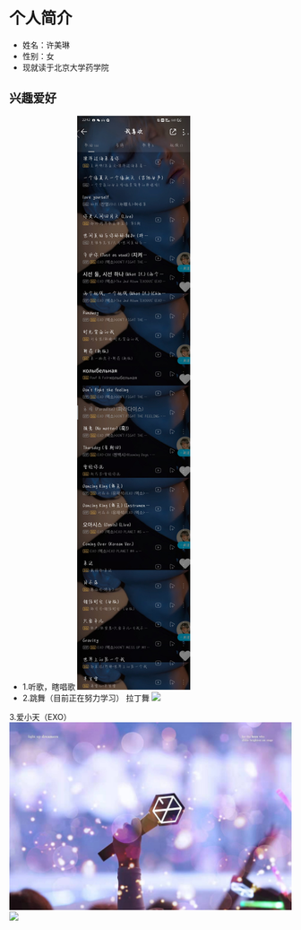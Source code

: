 <!DOCTYPE html>
<html lang="zh-cn">
    <head>
        <meta charset="utf-8"/>
        <title>我的第一个网页</title>
    </head>
    <body>
        <h1>个人简介</h1>
      <ul>
        <p><li>姓名：许美琳</li>
          <li> 性别：女</li>
          <li>现就读于北京大学药学院</p ></li>
      </ul>
      <h2>兴趣爱好</h2>
      <ul>
      <p><li>1.听歌，瞎唱歌
        <img src="歌单.jpg"></li>
        <li>2.跳舞（目前正在努力学习）
        拉丁舞
          <img src="跳舞照片。jpg"></li>
  </ul>
        3.爱小天（EXO）
        <img src="爱丽.jpg">
  <img src="小天（2）.jpg"</p>
    </body>
</html>
